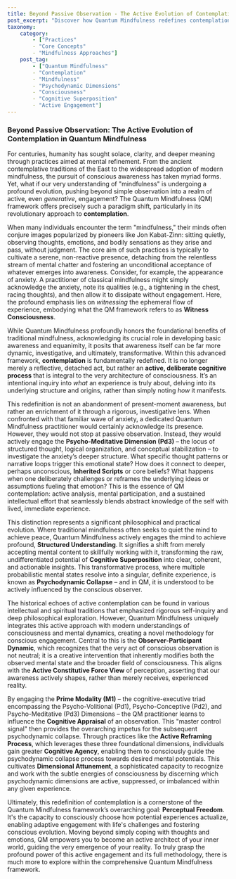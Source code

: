 ```yaml
---
title: Beyond Passive Observation - The Active Evolution of Contemplation in Quantum Mindfulness
post_excerpt: "Discover how Quantum Mindfulness redefines contemplation, moving beyond passive observation to an active, deliberate engagement with the architecture of consciousness. This framework empowers individuals to shape their inner reality, transforming potential into profound, structured understanding through the strategic use of psychodynamic dimensions."
taxonomy:
    category:
        - ["Practices"
        - "Core Concepts"
        - "Mindfulness Approaches"]
    post_tag:
        - ["Quantum Mindfulness"
        - "Contemplation"
        - "Mindfulness"
        - "Psychodynamic Dimensions"
        - "Consciousness"
        - "Cognitive Superposition"
        - "Active Engagement"]
---
```

### Beyond Passive Observation: The Active Evolution of Contemplation in Quantum Mindfulness

For centuries, humanity has sought solace, clarity, and deeper meaning through practices aimed at mental refinement. From the ancient contemplative traditions of the East to the widespread adoption of modern mindfulness, the pursuit of conscious awareness has taken myriad forms. Yet, what if our very understanding of "mindfulness" is undergoing a profound evolution, pushing beyond simple observation into a realm of active, even *generative*, engagement? The Quantum Mindfulness (QM) framework offers precisely such a paradigm shift, particularly in its revolutionary approach to **contemplation**.

When many individuals encounter the term "mindfulness," their minds often conjure images popularized by pioneers like Jon Kabat-Zinn: sitting quietly, observing thoughts, emotions, and bodily sensations as they arise and pass, without judgment. The core aim of such practices is typically to cultivate a serene, non-reactive presence, detaching from the relentless stream of mental chatter and fostering an unconditional acceptance of whatever emerges into awareness. Consider, for example, the appearance of anxiety. A practitioner of classical mindfulness might simply acknowledge the anxiety, note its qualities (e.g., a tightening in the chest, racing thoughts), and then allow it to dissipate without engagement. Here, the profound emphasis lies on *witnessing* the ephemeral flow of experience, embodying what the QM framework refers to as **Witness Consciousness**.

While Quantum Mindfulness profoundly honors the foundational benefits of traditional mindfulness, acknowledging its crucial role in developing basic awareness and equanimity, it posits that awareness itself can be far more dynamic, investigative, and ultimately, transformative. Within this advanced framework, **contemplation** is fundamentally redefined. It is no longer merely a reflective, detached act, but rather an **active, deliberate cognitive process** that is integral to the very architecture of consciousness. It’s an intentional inquiry into *what* an experience is truly about, delving into its underlying structure and origins, rather than simply noting *how* it manifests.

This redefinition is not an abandonment of present-moment awareness, but rather an enrichment of it through a rigorous, investigative lens. When confronted with that familiar wave of anxiety, a dedicated Quantum Mindfulness practitioner would certainly acknowledge its presence. However, they would not stop at passive observation. Instead, they would actively engage the **Psycho-Meditative Dimension (Pd3)** – the locus of structured thought, logical organization, and conceptual stabilization – to investigate the anxiety’s deeper structure. What specific thought patterns or narrative loops trigger this emotional state? How does it connect to deeper, perhaps unconscious, **Inherited Scripts** or core beliefs? What happens when one deliberately challenges or reframes the underlying ideas or assumptions fueling that emotion? This is the essence of QM contemplation: active analysis, mental participation, and a sustained intellectual effort that seamlessly blends abstract knowledge of the self with lived, immediate experience.

This distinction represents a significant philosophical and practical evolution. Where traditional mindfulness often seeks to quiet the mind to achieve peace, Quantum Mindfulness actively engages the mind to achieve profound, **Structured Understanding**. It signifies a shift from merely accepting mental content to skillfully working with it, transforming the raw, undifferentiated potential of **Cognitive Superposition** into clear, coherent, and actionable insights. This transformative process, where multiple probabilistic mental states resolve into a singular, definite experience, is known as **Psychodynamic Collapse** – and in QM, it is understood to be actively influenced by the conscious observer.

The historical echoes of active contemplation can be found in various intellectual and spiritual traditions that emphasized rigorous self-inquiry and deep philosophical exploration. However, Quantum Mindfulness uniquely integrates this active approach with modern understandings of consciousness and mental dynamics, creating a novel methodology for conscious engagement. Central to this is the **Observer-Participant Dynamic**, which recognizes that the very act of conscious observation is not neutral; it is a creative intervention that inherently modifies both the observed mental state and the broader field of consciousness. This aligns with the **Active Constitutive Force View** of perception, asserting that our awareness actively shapes, rather than merely receives, experienced reality.

By engaging the **Prime Modality (M1)** – the cognitive-executive triad encompassing the Psycho-Volitional (Pd1), Psycho-Conceptive (Pd2), and Psycho-Meditative (Pd3) Dimensions – the QM practitioner learns to influence the **Cognitive Appraisal** of an observation. This "master control signal" then provides the overarching impetus for the subsequent psychodynamic collapse. Through practices like the **Active Reframing Process**, which leverages these three foundational dimensions, individuals gain greater **Cognitive Agency**, enabling them to consciously guide the psychodynamic collapse process towards desired mental potentials. This cultivates **Dimensional Attunement**, a sophisticated capacity to recognize and work with the subtle energies of consciousness by discerning which psychodynamic dimensions are active, suppressed, or imbalanced within any given experience.

Ultimately, this redefinition of contemplation is a cornerstone of the Quantum Mindfulness framework’s overarching goal: **Perceptual Freedom**. It's the capacity to consciously choose how potential experiences actualize, enabling adaptive engagement with life's challenges and fostering conscious evolution. Moving beyond simply coping with thoughts and emotions, QM empowers you to become an active architect of your inner world, guiding the very emergence of your reality. To truly grasp the profound power of this active engagement and its full methodology, there is much more to explore within the comprehensive Quantum Mindfulness framework.